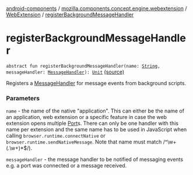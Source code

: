 [android-components](../../index.md) / [mozilla.components.concept.engine.webextension](../index.md) / [WebExtension](index.md) / [registerBackgroundMessageHandler](./register-background-message-handler.md)

# registerBackgroundMessageHandler

`abstract fun registerBackgroundMessageHandler(name: `[`String`](https://kotlinlang.org/api/latest/jvm/stdlib/kotlin/-string/index.html)`, messageHandler: `[`MessageHandler`](../-message-handler/index.md)`): `[`Unit`](https://kotlinlang.org/api/latest/jvm/stdlib/kotlin/-unit/index.html) [(source)](https://github.com/mozilla-mobile/android-components/blob/master/components/concept/engine/src/main/java/mozilla/components/concept/engine/webextension/WebExtension.kt#L38)

Registers a [MessageHandler](../-message-handler/index.md) for message events from background scripts.

### Parameters

`name` - the name of the native "application". This can either be the
name of an application, web extension or a specific feature in case
the web extension opens multiple [Port](../-port/index.md)s. There can only be one handler
with this name per extension and the same name has to be used in
JavaScript when calling `browser.runtime.connectNative` or
`browser.runtime.sendNativeMessage`. Note that name must match
/^\w+(\.\w+)*$/).

`messageHandler` - the message handler to be notified of messaging
events e.g. a port was connected or a message received.